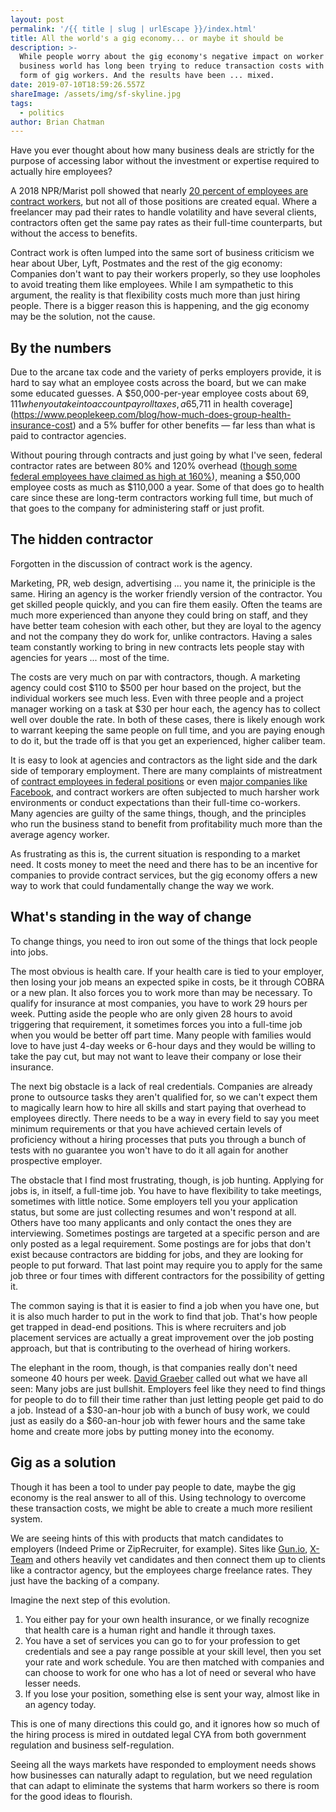 ```yaml
---
layout: post
permalink: '/{{ title | slug | urlEscape }}/index.html'
title: All the world's a gig economy... or maybe it should be
description: >-
  While people worry about the gig economy's negative impact on worker pay, the
  business world has long been trying to reduce transaction costs with their own
  form of gig workers. And the results have been ... mixed.
date: 2019-07-10T18:59:26.557Z
shareImage: /assets/img/sf-skyline.jpg
tags:
  - politics
author: Brian Chatman
---
```

Have you ever thought about how many business deals are strictly for the purpose of accessing labor without the investment or expertise required to actually hire employees?

A 2018 NPR/Marist poll showed that nearly [20 percent of employees are contract workers](https://www.npr.org/2018/01/22/578825135/rise-of-the-contract-workers-work-is-different-now), but not all of those positions are created equal. Where a freelancer may pad their rates to handle volatility and have several clients, contractors often get the same pay rates as their full-time counterparts, but without the access to benefits.

Contract work is often lumped into the same sort of business criticism we hear about Uber, Lyft, Postmates and the rest of the gig economy: Companies don't want to pay their workers properly, so they use loopholes to avoid treating them like employees. While I am sympathetic to this argument, the reality is that flexibility costs much more than just hiring people. There is a bigger reason this is happening, and the gig economy may be the solution, not the cause. 

## By the numbers

Due to the arcane tax code and the variety of perks employers provide, it is hard to say what an employee costs across the board, but we can make some educated guesses. A $50,000-per-year employee costs about $69,111 when you take into account payroll taxes, a 6% retirement match, [$5,711 in health coverage](https://www.peoplekeep.com/blog/how-much-does-group-health-insurance-cost) and a 5% buffer for other benefits — far less than what is paid to contractor agencies.

Without pouring through contracts and just going by what I've seen, federal contractor rates are between 80% and 120% overhead ([though some federal employees have claimed as high at 160%](https://forum.federalsoup.com/default.aspx?g=posts&t=61874#post714185)), meaning a $50,000 employee costs as much as $110,000 a year. Some of that does go to health care since these are long-term contractors working full time, but much of that goes to the company for administering staff or just profit.

## The hidden contractor

Forgotten in the discussion of contract work is the agency. 

Marketing, PR, web design, advertising ... you name it, the priniciple is the same. Hiring an agency is the worker friendly version of the contractor. You get skilled people quickly, and you can fire them easily. Often the teams are much more experienced than anyone they could bring on staff, and they have better team cohesion with each other, but they are loyal to the agency and not the company they do work for, unlike contractors. Having a sales team constantly working to bring in new contracts lets people stay with agencies for years ... most of the time. 

The costs are very much on par with contractors, though. A marketing agency could cost $110 to $500 per hour based on the project, but the individual workers see much less. Even with three people and a project manager working on a task at $30 per hour each, the agency has to collect well over double the rate. In both of these cases, there is likely enough work to warrant keeping the same people on full time, and you are paying enough to do it, but the trade off is that you get an experienced, higher caliber team.

It is easy to look at agencies and contractors as the light side and the dark side of temporary employment. There are many complaints of mistreatment of [contract employees in federal positions](https://www.contractormisconduct.org/about-fcmd) or even [major companies like Facebook](https://www.theverge.com/2019/6/19/18681845/facebook-moderator-interviews-video-trauma-ptsd-cognizant-tampa), and contract workers are often subjected to much harsher work environments or conduct expectations than their full-time co-workers. Many agencies are guilty of the same things, though, and the principles who run the business stand to benefit from profitability much more than the average agency worker.

As frustrating as this is, the current situation is responding to a market need. It costs money to meet the need and there has to be an incentive for companies to provide contract services, but the gig economy offers a new way to work that could fundamentally change the way we work.

## What's standing in the way of change

To change things, you need to iron out some of the things that lock people into jobs.

The most obvious is health care. If your health care is tied to your employer, then losing your job means an expected spike in costs, be it through COBRA or a new plan. It also forces you to work more than may be necessary. To qualify for insurance at most companies, you have to work 29 hours per week. Putting aside the people who are only given 28 hours to avoid triggering that requirement, it sometimes forces you into a full-time job when you would be better off part time. Many people with families would love to have just 4-day weeks or 6-hour days and they would be willing to take the pay cut, but may not want to leave their company or lose their insurance.

The next big obstacle is a lack of real credentials. Companies are already prone to outsource tasks they aren't qualified for, so we can't expect them to magically learn how to hire all skills and start paying that overhead to employees directly. There needs to be a way in every field to say you meet minimum requirements or that you have achieved certain levels of proficiency without a hiring processes that puts you through a bunch of tests with no guarantee you won't have to do it all again for another prospective employer.

The obstacle that I find most frustrating, though, is job hunting. Applying for jobs is, in itself, a full-time job. You have to have flexibility to take meetings, sometimes with little notice. Some employers tell you your application status, but some are just collecting resumes and won't respond at all. Others have too many applicants and only contact the ones they are interviewing. Sometimes postings are targeted at a specific person and are only posted as a legal requirement. Some postings are for jobs that don't exist because contractors are bidding for jobs, and they are looking for people to put forward. That last point may require you to apply for the same job three or four times with different contractors for the possibility of getting it.

The common saying is that it is easier to find a job when you have one, but it is also much harder to put in the work to find that job. That's how people get trapped in dead-end positions. This is where recruiters and job placement services are actually a great improvement over the job posting approach, but that is contributing to the overhead of hiring workers.

The elephant in the room, though, is that companies really don't need someone 40 hours per week. [David Graeber](https://en.wikipedia.org/wiki/Bullshit_Jobs) called out what we have all seen: Many jobs are just bullshit. Employers feel like they need to find things for people to do to fill their time rather than just letting people get paid to do a job. Instead of a $30-an-hour job with a bunch of busy work, we could just as easily do a $60-an-hour job with fewer hours and the same take home and create more jobs by putting money into the economy.

## Gig as a solution

Though it has been a tool to under pay people to date, maybe the gig economy is the real answer to all of this. Using technology to overcome these transaction costs, we might be able to create a much more resilient system. 

We are seeing hints of this with products that match candidates to employers (Indeed Prime or ZipRecruiter, for example). Sites like [Gun.io](https://www.gun.io/), [X-Team](https://x-team.com/) and others heavily vet candidates and then connect them up to clients like a contractor agency, but the employees charge freelance rates. They just have the backing of a company.

Imagine the next step of this evolution.

1. You either pay for your own health insurance, or we finally recognize that health care is a human right and handle it through taxes. 
2. You have a set of services you can go to for your profession to get credentials and see a pay range possible at your skill level, then you set your rate and work schedule. You are then matched with companies and can choose to work for one who has a lot of need or several who have lesser needs. 
3. If you lose your position, something else is sent your way, almost like in an agency today. 

This is one of many directions this could go, and it ignores how so much of the hiring process is mired in outdated legal CYA from both government regulation and business self-regulation.

Seeing all the ways markets have responded to employment needs shows how businesses can naturally adapt to regulation, but we need regulation that can adapt to eliminate the systems that harm workers so there is room for the good ideas to flourish.
